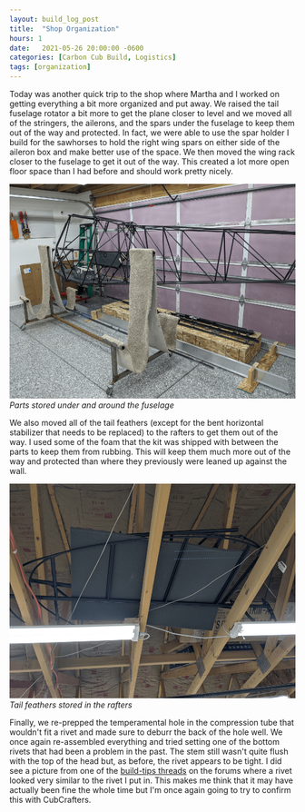 ```yaml
---
layout: build_log_post
title:  "Shop Organization"
hours: 1
date:   2021-05-26 20:00:00 -0600
categories: [Carbon Cub Build, Logistics]
tags: [organization]
---
```

Today was another quick trip to the shop where Martha and I worked on getting everything a bit more organized and put away. We raised the tail fuselage rotator a bit more to get the plane closer to level and we moved all of the stringers, the ailerons, and the spars under the fuselage to keep them out of the way and protected. In fact, we were able to use the spar holder I build for the sawhorses to hold the right wing spars on either side of the aileron box and make better use of the space. We then moved the wing rack closer to the fuselage to get it out of the way. This created a lot more open floor space than I had before and should work pretty nicely.

![Desktop View](/assets/img/posts/2021/2021-05-26-shop-organization/parts_under_fuselage.png)
_Parts stored under and around the fuselage_

We also moved all of the tail feathers (except for the bent horizontal stabilizer that needs to be replaced) to the rafters to get them out of the way. I used some of the foam that the kit was shipped with between the parts to keep them from rubbing. This will keep them much more out of the way and protected than where they previously were leaned up against the wall.

![Desktop View](/assets/img/posts/2021/2021-05-26-shop-organization/tail_in_rafters.png)
_Tail feathers stored in the rafters_

Finally, we re-prepped the temperamental hole in the compression tube that wouldn't fit a rivet and made sure to deburr the back of the hole well. We once again re-assembled everything and tried setting one of the bottom rivets that had been a problem in the past. The stem still wasn't quite flush with the top of the head but, as before, the rivet appears to be tight. I did see a picture from one of the [build-tips threads](http://forum.cubcrafters.com/showthread.php/1791-Chuck-and-Ryan-s-Build-Tips) on the forums where a rivet looked very similar to the rivet I put in. This makes me think that it may have actually been fine the whole time but I'm once again going to try to confirm this with CubCrafters.